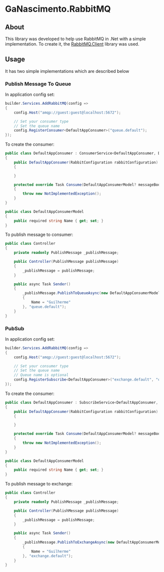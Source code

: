# GaNascimento.RabbitMQ

## About

This library was developed to help use RabbitMQ in .Net with a simple implementation. To create it, the [RabbitMQ.Client](https://www.nuget.org/packages/RabbitMQ.Client/7.0.0-alpha.4) library was used.

## Usage

It has two simple implementations which are described below

### Publish Message To Queue

In application config set:

```c#
builder.Services.AddRabbitMQ(config =>
{
    config.Host("amqp://guest:guest@localhost:5672");

    // Set your consumer type
    // Set the queue name
    config.RegisterConsumer<DefaultAppConsumer>("queue.default");
});
```

To create the consumer:

```c#
public class DefaultAppConsumer : ConsumerService<DefaultAppConsumer, DefaultAppConsumerModel>
{
    public DefaultAppConsumer(RabbitConfiguration rabbitConfiguration) : base(rabbitConfiguration)
    {

    }

    protected override Task Consume(DefaultAppConsumerModel? messageBody)
    {
        throw new NotImplementedException();
    }
}

public class DefaultAppConsumerModel
{
    public required string Name { get; set; }
}
```

To publish message to consumer:

```c#
public class Controller
{
    private readonly PublishMessage _publishMessage;

    public Controller(PublishMessage publishMessage)
    {
        _publishMessage = publishMessage;
    }

    public async Task Sender()
    {
        _publishMessage.PublishToQueueAsync(new DefaultAppConsumerModel
        {
            Name = "Guilherme"
        }, "queue.default");
    }
}
```

### PubSub

In application config set:

```c#
builder.Services.AddRabbitMQ(config =>
{
    config.Host("amqp://guest:guest@localhost:5672");

    // Set your consumer type
    // Set the queue name
    // Queue name is optional
    config.RegisterSubscribe<DefaultAppConsumer>("exchange.default", "queue.default");
});
```

To create the consumer:

```c#
public class DefaultAppConsumer : SubscribeService<DefaultAppConsumer, DefaultAppConsumerModel>
{
    public DefaultAppConsumer(RabbitConfiguration rabbitConfiguration) : base(rabbitConfiguration)
    {

    }

    protected override Task Consume(DefaultAppConsumerModel? messageBody)
    {
        throw new NotImplementedException();
    }
}

public class DefaultAppConsumerModel
{
    public required string Name { get; set; }
}
```

To publish message to exchange:

```c#
public class Controller
{
    private readonly PublishMessage _publishMessage;

    public Controller(PublishMessage publishMessage)
    {
        _publishMessage = publishMessage;
    }

    public async Task Sender()
    {
        _publishMessage.PublishToExchangeAsync(new DefaultAppConsumerModel
        {
            Name = "Guilherme"
        }, "exchange.default");
    }
}
```
